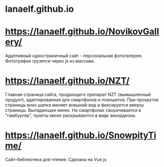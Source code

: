 # lanaelf.github.io

# https://lanaelf.github.io/NovikovGallery/ 

Адаптивный одностраничный сайт - персональная фотогалерея.
Фотографии грузятся через js из массива.

# https://lanaelf.github.io/NZT/

Главная страница сайта, продающего препарат NZT (вымышленный продукт), адаптированная для смартфонов и планшетов.
При прокрутке страницы вниз шапка меняет внешний вид и фиксируется вверху страницы. 
Выпадающее меню. На смартфонах сворачивается в "гамбургер", пункты меню раскрываются в виде аккордеона.

# https://lanaelf.github.io/SnowpityTime/

Сайт-библиотека для чтения. Сделана на Vue.js 
